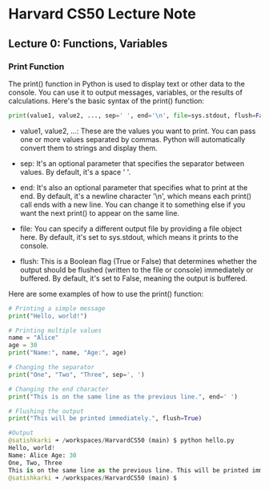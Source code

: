 # Harvard CS50 Lecture Note
## Lecture 0: Functions, Variables 

### Print Function
The print() function in Python is used to display text or other data to the console. You can use it to output messages, variables, or the results of calculations. Here's the basic syntax of the print() function:

```python
print(value1, value2, ..., sep=' ', end='\n', file=sys.stdout, flush=False)
```
* value1, value2, ...: These are the values you want to print. You can pass one or more values separated by commas. Python will automatically convert them to strings and display them.

* sep: It's an optional parameter that specifies the separator between values. By default, it's a space ' '.

* end: It's also an optional parameter that specifies what to print at the end. By default, it's a newline character '\n', which means each print() call ends with a new line. You can change it to something else if you want the next print() to appear on the same line.

* file: You can specify a different output file by providing a file object here. By default, it's set to sys.stdout, which means it prints to the console.

* flush: This is a Boolean flag (True or False) that determines whether the output should be flushed (written to the file or console) immediately or buffered. By default, it's set to False, meaning the output is buffered.

Here are some examples of how to use the print() function:

```Python
# Printing a simple message
print("Hello, world!")

# Printing multiple values
name = "Alice"
age = 30
print("Name:", name, "Age:", age)

# Changing the separator
print("One", "Two", "Three", sep=', ')

# Changing the end character
print("This is on the same line as the previous line.", end=' ')

# Flushing the output
print("This will be printed immediately.", flush=True)

```
```python
#Output
@satishkarki ➜ /workspaces/HarvardCS50 (main) $ python hello.py
Hello, world!
Name: Alice Age: 30
One, Two, Three
This is on the same line as the previous line. This will be printed immediately.
@satishkarki ➜ /workspaces/HarvardCS50 (main) $ 

```



